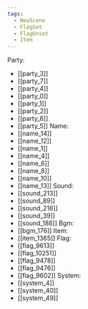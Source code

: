```yaml
---
tags:
  - NewScene
  - FlagSet
  - FlagUnset
  - Item
---
```

Party:
- [[party_3]]
- [[party_7]]
- [[party_4]]
- [[party_0]]
- [[party_1]]
- [[party_2]]
- [[party_6]]
- [[party_5]]
Name:
- [[name_14]]
- [[name_12]]
- [[name_1]]
- [[name_4]]
- [[name_6]]
- [[name_8]]
- [[name_10]]
- [[name_13]]
Sound:
- [[sound_213]]
- [[sound_89]]
- [[sound_216]]
- [[sound_39]]
- [[sound_186]]
Bgm:
- [[bgm_176]]
Item:
- [[item_1365]]
Flag:
- [[flag_9613]]
- [[flag_10251]]
- [[flag_9478]]
- [[flag_9476]]
- [[flag_9602]]
System:
- [[system_4]]
- [[system_40]]
- [[system_49]]
